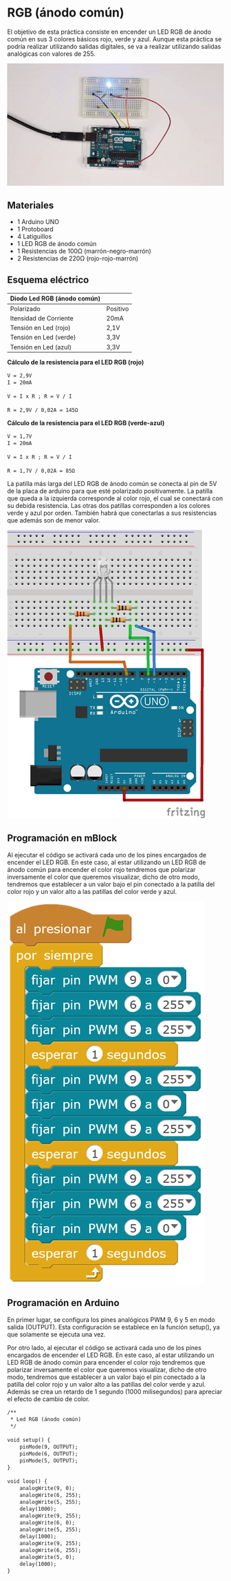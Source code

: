 # RGB (ánodo común)

El objetivo de esta práctica consiste en encender un LED RGB de ánodo común en sus 3 colores básicos rojo, verde y azul. Aunque esta práctica se podría realizar utilizando salidas digitales, se va a realizar utilizando salidas analógicas con valores de 255.

![](practica.gif)

## Materiales

- 1 Arduino UNO
- 1 Protoboard
- 4 Latiguillos
- 1 LED RGB de ánodo común
- 1 Resistencias de 100Ω (marrón-negro-marrón)
- 2 Resistencias de 220Ω (rojo-rojo-marrón)

## Esquema eléctrico

| Diodo Led RGB (ánodo común)      |          |
| -------------------------------- | -------- |
| Polarizado                       | Positivo |
| Itensidad de Corriente           | 20mA     |
| Tensión en Led (rojo)            | 2,1V     |
| Tensión en Led (verde)           | 3,3V     |
| Tensión en Led (azul)            | 3,3V     |

**Cálculo de la resistencia para el LED RGB (rojo)**

```
V = 2,9V
I = 20mA

V = I x R ; R = V / I

R = 2,9V / 0,02A = 145Ω 
```

**Cálculo de la resistencia para el LED RGB (verde-azul)**

```
V = 1,7V
I = 20mA

V = I x R ; R = V / I

R = 1,7V / 0,02A = 85Ω 
```

La patilla más larga del LED RGB de ánodo común se conecta al pin de 5V de la placa de arduino para que esté polarizado positivamente. La patilla que queda a la izquierda corresponde al color rojo, el cual se conectará con su debida resistencia. Las otras dos patillas corresponden a los colores verde y azul por orden. También habrá que conectarlas a sus resistencias que además son de menor valor.

![](fritzing.png)

## Programación en mBlock

Al ejecutar el código se activará cada uno de los pines encargados de encender el LED RGB. En este caso, al estar utilizando un LED RGB de ánodo común para encender el color rojo tendremos que polarizar inversamente el color que queremos visualizar, dicho de otro modo, tendremos que establecer a un valor bajo el pin conectado a la patilla del color rojo y un valor alto a las patillas del color verde y azul.

![](mblock.png)

## Programación en Arduino

En primer lugar, se configura los pines analógicos PWM 9, 6 y 5 en modo salida (OUTPUT). Esta configuración se establece en la función setup(), ya que solamente se ejecuta una vez.

Por otro lado, al ejecutar el código se activará cada uno de los pines encargados de encender el LED RGB. En este caso, al estar utilizando un LED RGB de ánodo común para encender el color rojo tendremos que polarizar inversamente el color que queremos visualizar, dicho de otro modo, tendremos que establecer a un valor bajo el pin conectado a la patilla del color rojo y un valor alto a las patillas del color verde y azul. Además se crea un retardo de 1 segundo (1000 milisegundos) para apreciar el efecto de cambio de color.

```arduino
/**
 * Led RGB (ánodo común)
 */

void setup() {
    pinMode(9, OUTPUT);
    pinMode(6, OUTPUT);
    pinMode(5, OUTPUT);
}

void loop() {
    analogWrite(9, 0);
    analogWrite(6, 255);
    analogWrite(5, 255);
    delay(1000);
    analogWrite(9, 255);
    analogWrite(6, 0);
    analogWrite(5, 255);
    delay(1000);
    analogWrite(9, 255);
    analogWrite(6, 255);
    analogWrite(5, 0);
    delay(1000);
}
```
